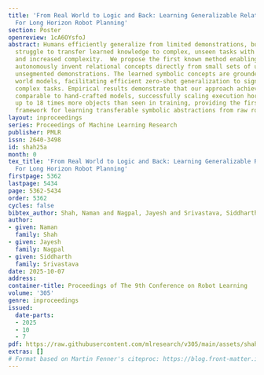 ```yaml
---
title: 'From Real World to Logic and Back: Learning Generalizable Relational Concepts
  For Long Horizon Robot Planning'
section: Poster
openreview: 1cA6OYsfoJ
abstract: Humans efficiently generalize from limited demonstrations, but robots still
  struggle to transfer learned knowledge to complex, unseen tasks with longer horizons
  and increased complexity.  We propose the first known method enabling robots to
  autonomously invent relational concepts directly from small sets of unannotated,
  unsegmented demonstrations. The learned symbolic concepts are grounded into logic-based
  world models, facilitating efficient zero-shot generalization to significantly more
  complex tasks. Empirical results demonstrate that our approach achieves performance
  comparable to hand-crafted models, successfully scaling execution horizons and handling
  up to 18 times more objects than seen in training, providing the first autonomous
  framework for learning transferable symbolic abstractions from raw robot trajectories.
layout: inproceedings
series: Proceedings of Machine Learning Research
publisher: PMLR
issn: 2640-3498
id: shah25a
month: 0
tex_title: 'From Real World to Logic and Back: Learning Generalizable Relational Concepts
  For Long Horizon Robot Planning'
firstpage: 5362
lastpage: 5434
page: 5362-5434
order: 5362
cycles: false
bibtex_author: Shah, Naman and Nagpal, Jayesh and Srivastava, Siddharth
author:
- given: Naman
  family: Shah
- given: Jayesh
  family: Nagpal
- given: Siddharth
  family: Srivastava
date: 2025-10-07
address:
container-title: Proceedings of The 9th Conference on Robot Learning
volume: '305'
genre: inproceedings
issued:
  date-parts:
  - 2025
  - 10
  - 7
pdf: https://raw.githubusercontent.com/mlresearch/v305/main/assets/shah25a/shah25a.pdf
extras: []
# Format based on Martin Fenner's citeproc: https://blog.front-matter.io/posts/citeproc-yaml-for-bibliographies/
---
```

